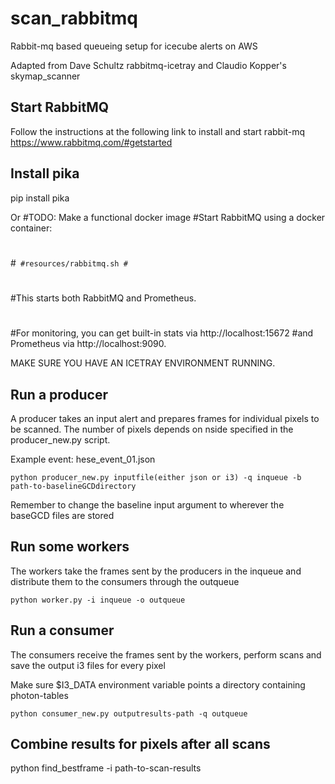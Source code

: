 # scan_rabbitmq
Rabbit-mq based queueing setup for icecube alerts on AWS

Adapted from Dave Schultz rabbitmq-icetray and Claudio Kopper's skymap_scanner

## Start RabbitMQ
Follow the instructions at the following link to install and start rabbit-mq
https://www.rabbitmq.com/#getstarted

## Install pika
pip install pika

Or
#TODO: Make a functional docker image 
#Start RabbitMQ using a docker container:
#
#```
#resources/rabbitmq.sh
#```
#
#This starts both RabbitMQ and Prometheus.
#
#For monitoring, you can get built-in stats via http://localhost:15672
#and Prometheus via http://localhost:9090.

MAKE SURE YOU HAVE AN ICETRAY ENVIRONMENT RUNNING.

## Run a producer

A producer takes an input alert and prepares frames for individual pixels to be scanned. The number of pixels depends on nside specified in the producer_new.py script.

Example event: hese_event_01.json

```
python producer_new.py inputfile(either json or i3) -q inqueue -b path-to-baselineGCDdirectory
```
Remember to change the baseline input argument to wherever the baseGCD files are stored

## Run some workers
The workers take the frames sent by the producers in the inqueue and distribute them to the consumers through the outqueue
```
python worker.py -i inqueue -o outqueue
```
## Run a consumer
The consumers receive the frames sent by the workers, perform scans and save the output i3 files for every pixel



Make sure $I3_DATA environment variable points a directory containing photon-tables
```
python consumer_new.py outputresults-path -q outqueue
```

## Combine results for pixels after all scans
python find_bestframe -i path-to-scan-results
